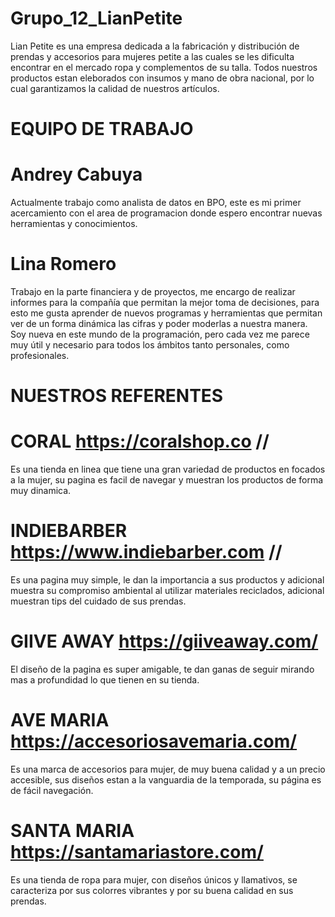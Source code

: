 # Grupo_12_LianPetite
Lian Petite es una empresa dedicada a la fabricación y distribución de prendas y accesorios para mujeres petite a las cuales se les dificulta encontrar en el mercado ropa y complementos de su talla. Todos nuestros productos estan eleborados con insumos y mano de obra nacional, por lo cual garantizamos la calidad de nuestros artículos.

# EQUIPO DE TRABAJO

# Andrey Cabuya 
Actualmente trabajo como analista de datos en BPO, este es mi primer acercamiento con el area de programacion donde espero encontrar nuevas herramientas y conocimientos.
# Lina Romero 
Trabajo en la parte financiera y de proyectos, me encargo de realizar informes para la compañía que permitan la mejor toma de decisiones, para esto me gusta aprender de nuevos programas y herramientas que permitan ver de un forma dinámica las cifras y poder moderlas a nuestra manera. Soy nueva en este mundo de la programación, pero cada vez me parece muy útil y necesario para todos los ámbitos tanto personales, como profesionales.




# NUESTROS REFERENTES

# CORAL https://coralshop.co // 
Es una tienda en linea que tiene una gran variedad de productos en focados a la mujer, su pagina es facil de navegar y muestran los productos de forma muy dinamica.
# INDIEBARBER https://www.indiebarber.com // 
Es una pagina muy simple, le dan la importancia a sus productos y adicional muestra su compromiso ambiental al utilizar materiales reciclados, adicional muestran tips del cuidado de sus prendas.
# GIIVE AWAY https://giiveaway.com/ 
El diseño de la pagina es super amigable, te dan ganas de seguir mirando mas a profundidad lo que tienen en su tienda.
# AVE MARIA https://accesoriosavemaria.com/
Es una marca de accesorios para mujer, de muy buena calidad y a un precio accesible, sus diseños estan a la vanguardia de la temporada, su página es de fácil navegación.
# SANTA MARIA https://santamariastore.com/
Es una tienda de ropa para mujer, con diseños únicos y llamativos, se caracteriza por sus colorres vibrantes y por su buena calidad en sus prendas.  


